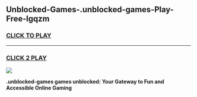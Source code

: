 
## Unblocked-Games-.unblocked-games-Play-Free-lgqzm
<h3>
<a href="https://premium76.site?title=.unblocked-games&ref=10A">CLICK TO PLAY</a></h3>
<hr>

<h3>
<a href="https://premium76.site?title=.unblocked-games&ref=10A">CLICK 2 PLAY</a>
  
</h3>

<a href="https://premium76.site?title=.unblocked-games&ref=10A"><img src="https://clearcache.store/games.png"></a>


**.unblocked-games games unblocked: Your Gateway to Fun and Accessible Online Gaming**
